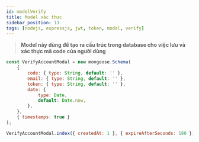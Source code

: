 ```yaml
---
id: modelVerify
title: Model xác thực
sidebar_position: 13
tags: [nodejs, expressjs, jwt, token, modal, verify]
---
```


> **Model này dùng để tạo ra cấu trúc trong database cho việc lưu và xác thực mã code của người dùng**

```js
const VerifyAccountModal = new mongoose.Schema(
    {
        code: { type: String, default: '' },
        email: { type: String, default: '' },
        token: { type: String, default: '' },
        date: {
            type: Date,
            default: Date.now,
        },
    },
    { timestamps: true }
);

VerifyAccountModal.index({ createdAt: 1 }, { expireAfterSeconds: 180 }); // thiết lập thời gian tự xóa OTP của db trong vòng 180s
```
